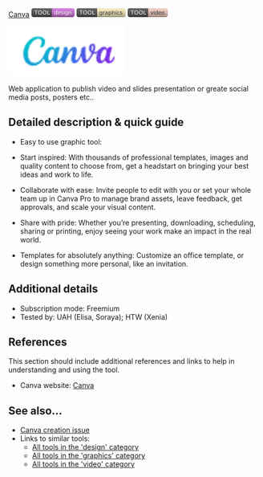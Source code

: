  [Canva](https://www.canva.com/)  [<img src="images/design.png" align="bottom">](https://github.com/e-CLOSE/Toolbox/issues?q=label%3A01_TOOL+label%3Adesign) [<img src="images/graphics.png" align="bottom">](https://github.com/e-CLOSE/Toolbox/issues?q=label%3A01_TOOL+label%3Agraphics) [<img src="images/video.png" align="bottom">](https://github.com/e-CLOSE/Toolbox/issues?q=label%3A01_TOOL+label%3Avideo)

[<img src="images/canva.png" align="bottom" height="100" alt="canva Logo">](https://www.canva.com/)


Web application to publish video and slides presentation or greate social media posts, posters etc..


## Detailed description & quick guide

+ Easy to use graphic tool:

+ Start inspired:
With thousands of professional templates, images and quality content to choose from, get a headstart on bringing your best ideas and work to life.

+ Collaborate with ease:
Invite people to edit with you or set your whole team up in Canva Pro to manage brand assets, leave feedback, get approvals, and scale your visual content.

+ Share with pride:
Whether you’re presenting, downloading, scheduling, sharing or printing, enjoy seeing your work make an impact in the real world.

+ Templates for absolutely anything:
Customize an office template, or design something more personal, like an invitation.


## Additional details

- Subscription mode: Freemium
- Tested by: UAH (Elisa, Soraya); HTW (Xenia)


## References

This section should include additional references and links to help in
understanding and using the tool.

- Canva website: [Canva](https://www.canva.com/)


## See also...

- [Canva creation issue](https://github.com/e-CLOSE/Toolbox/issues/129)
- Links to similar tools:
  - [All tools in the 'design' category](https://github.com/e-CLOSE/Toolbox/issues?q=label%3A01_TOOL+label%3Adesign)
  - [All tools in the 'graphics' category](https://github.com/e-CLOSE/Toolbox/issues?q=label%3A01_TOOL+label%3Agraphics)
  - [All tools in the 'video' category](https://github.com/e-CLOSE/Toolbox/issues?q=label%3A01_TOOL+label%3Avideo)
